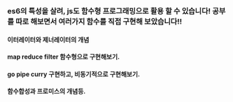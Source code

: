 ### es6의 특성을 살려, js도 함수형 프로그래밍으로 활용 할 수 있습니다! 공부를 따로 해보면서 여러가지 함수를 직접 구현해 보았습니다!!


#### 이터레이터와 제너레이터의 개념
#### map reduce filter 함수형으로 구현해보기.
#### go pipe curry 구현하고, 비동기적으로 구현해보기.
#### 함수합성과 프로미스의 개념등.
